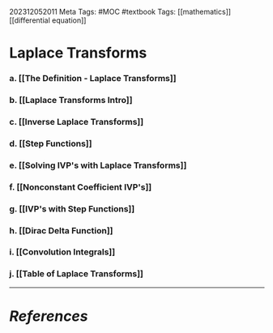 202312052011
Meta Tags: #MOC #textbook 
Tags: [[mathematics]] [[differential equation]]

# Laplace Transforms

### a. [[The Definition - Laplace Transforms]]
### b. [[Laplace Transforms Intro]]
### c. [[Inverse Laplace Transforms]]
### d. [[Step Functions]]
### e. [[Solving IVP's with Laplace Transforms]]
### f. [[Nonconstant Coefficient IVP's]]
### g. [[IVP's with Step Functions]]
### h. [[Dirac Delta Function]]
### i. [[Convolution Integrals]]
### j. [[Table of Laplace Transforms]]




---
# *References*